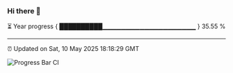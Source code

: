 ### Hi there 👋

⏳ Year progress { ██████████▁▁▁▁▁▁▁▁▁▁▁▁▁▁▁▁▁▁▁▁ } 35.55 %

---

⏰ Updated on Sat, 10 May 2025 18:18:29 GMT

![Progress Bar CI](https://github.com/liununu/liununu/workflows/Progress%20Bar%20CI/badge.svg)
